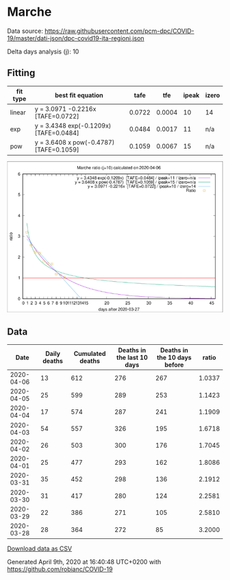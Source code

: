 # Marche

Data source: https://raw.githubusercontent.com/pcm-dpc/COVID-19/master/dati-json/dpc-covid19-ita-regioni.json

Delta days analysis (j): 10

## Fitting 
|fit type|best fit equation|tafe|tfe|ipeak|izero|
|-------|-----|--------|------|---|---|
|linear|y = 3.0971 -0.2216x  [TAFE=0.0722]|0.0722|0.0004|10|14|
|exp|y = 3.4348 exp(-0.1209x)  [TAFE=0.0484]|0.0484|0.0017|11|n/a|
|pow|y = 3.6408 x pow(-0.4787)  [TAFE=0.1059]|0.1059|0.0067|15|n/a|

![Plot](COVID-19_marche_j10_2020-04-06.png)

## Data
|Date|Daily deaths|Cumulated deaths|Deaths in the last 10 days|Deaths in the 10 days before|ratio|
|----|----------|-----------|-------|--------------------|-----|
|2020-04-06|13|612|276|267|1.0337|
|2020-04-05|25|599|289|253|1.1423|
|2020-04-04|17|574|287|241|1.1909|
|2020-04-03|54|557|326|195|1.6718|
|2020-04-02|26|503|300|176|1.7045|
|2020-04-01|25|477|293|162|1.8086|
|2020-03-31|35|452|298|136|2.1912|
|2020-03-30|31|417|280|124|2.2581|
|2020-03-29|22|386|271|105|2.5810|
|2020-03-28|28|364|272|85|3.2000|

[Download data as CSV](COVID-19_marche_j10_2020-04-06.csv)

Generated April 9th, 2020 at 16:40:48 UTC+0200 with https://github.com/robianc/COVID-19
